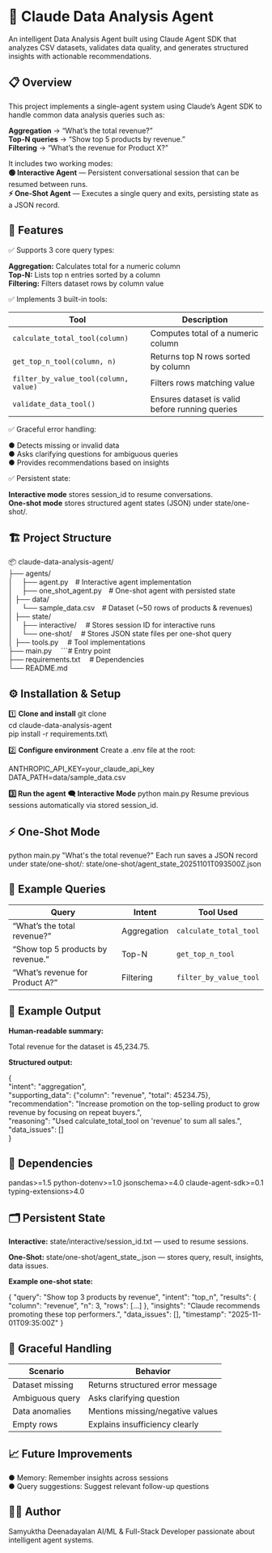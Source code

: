 # 🧠 Claude Data Analysis Agent
An intelligent Data Analysis Agent built using Claude Agent SDK that analyzes CSV datasets, validates data quality, and generates structured insights with actionable recommendations.

## 📋 Overview
This project implements a single-agent system using Claude’s Agent SDK to handle common data analysis queries such as:

**Aggregation** → “What’s the total revenue?”\
**Top-N queries** → “Show top 5 products by revenue.”\
**Filtering** → “What’s the revenue for Product X?”

It includes two working modes:\
**🟢 Interactive Agent** — Persistent conversational session that can be resumed between runs.\
**⚡ One-Shot Agent** — Executes a single query and exits, persisting state as a JSON record.


## 🧩 Features
✅ Supports 3 core query types:

**Aggregation:** Calculates total for a numeric column\
**Top-N:** Lists top n entries sorted by a column\
**Filtering:** Filters dataset rows by column value

✅ Implements 3 built-in tools:

| Tool                                  | Description                                     |
| ------------------------------------- | ----------------------------------------------- |
| `calculate_total_tool(column)`        | Computes total of a numeric column              |
| `get_top_n_tool(column, n)`           | Returns top N rows sorted by column             |
| `filter_by_value_tool(column, value)` | Filters rows matching value                     |
| `validate_data_tool()`                | Ensures dataset is valid before running queries |


✅ Graceful error handling:

● Detects missing or invalid data\
● Asks clarifying questions for ambiguous queries\
● Provides recommendations based on insights

✅ Persistent state:

**Interactive mode** stores session_id to resume conversations.\
**One-shot mode** stores structured agent states (JSON) under state/one-shot/.

## 🏗️ Project Structure

📦 claude-data-analysis-agent/\
├── agents/\
│&ensp;&ensp;   ├── agent.py&ensp;&ensp;# Interactive agent implementation\
│&ensp;&ensp;   ├── one_shot_agent.py&ensp;&ensp;# One-shot agent with persisted state\
│
├── data/\
│&ensp;&ensp;   └── sample_data.csv&ensp;&ensp;# Dataset (~50 rows of products & revenues)\
│
├── state/\
│&ensp;&ensp;   ├── interactive/&ensp;&ensp;         # Stores session ID for interactive runs\
│&ensp;&ensp;   └── one-shot/&ensp;&ensp;            # Stores JSON state files per one-shot query\
│
├── tools.py&ensp;&ensp;                 # Tool implementations\
├── main.py&ensp;&ensp;               ```# Entry point\
├── requirements.txt&ensp;&ensp;         # Dependencies\
└── README.md


## ⚙️ Installation & Setup
1️⃣ **Clone and install**
git clone <your-repo-url>\
cd claude-data-analysis-agent\
pip install -r requirements.txt\

2️⃣ **Configure environment**
Create a .env file at the root:

ANTHROPIC_API_KEY=your_claude_api_key\
DATA_PATH=data/sample_data.csv

**3️⃣ Run the agent**
**🗨️ Interactive Mode**
python main.py
Resume previous sessions automatically via stored session_id.

## ⚡ One-Shot Mode
python main.py "What's the total revenue?"
Each run saves a JSON record under state/one-shot/:
state/one-shot/agent_state_20251101T093500Z.json


## 🧠 Example Queries
| Query                             | Intent      | Tool Used              |
| --------------------------------- | ----------- | ---------------------- |
| “What’s the total revenue?”       | Aggregation | `calculate_total_tool` |
| “Show top 5 products by revenue.” | Top-N       | `get_top_n_tool`       |
| “What’s revenue for Product A?”   | Filtering   | `filter_by_value_tool` |


## 🧾 Example Output
**Human-readable summary:**

Total revenue for the dataset is 45,234.75.

**Structured output:**

{\
  "intent": "aggregation",\
  "supporting_data": {"column": "revenue", "total": 45234.75},\
  "recommendation": "Increase promotion on the top-selling product to grow revenue by focusing on repeat buyers.",\
  "reasoning": "Used calculate_total_tool on 'revenue' to sum all sales.",\
  "data_issues": []\
}

## 🧰 Dependencies

pandas>=1.5
python-dotenv>=1.0
jsonschema>=4.0
claude-agent-sdk>=0.1
typing-extensions>4.0

## 🗂️ Persistent State

**Interactive:**
state/interactive/session_id.txt — used to resume sessions.

**One-Shot:**
state/one-shot/agent_state_<timestamp>.json — stores query, result, insights, data issues.

**Example one-shot state:**

{
  "query": "Show top 3 products by revenue",
  "intent": "top_n",
  "results": { "column": "revenue", "n": 3, "rows": [...] },
  "insights": "Claude recommends promoting these top performers.",
  "data_issues": [],
  "timestamp": "2025-11-01T09:35:00Z"
}

## 🧪 Graceful Handling

| Scenario        | Behavior                         |
| --------------- | -------------------------------- |
| Dataset missing | Returns structured error message |
| Ambiguous query | Asks clarifying question         |
| Data anomalies  | Mentions missing/negative values |
| Empty rows      | Explains insufficiency clearly   |

## 📈 Future Improvements
● Memory: Remember insights across sessions\
● Query suggestions: Suggest relevant follow-up questions

## 👩‍💻 Author
Samyuktha Deenadayalan
AI/ML & Full-Stack Developer passionate about intelligent agent systems.
